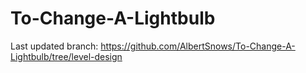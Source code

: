 # To-Change-A-Lightbulb
Last updated branch: 
https://github.com/AlbertSnows/To-Change-A-Lightbulb/tree/level-design
